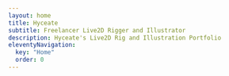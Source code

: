 ```yaml
---
layout: home
title: Hyceate
subtitle: Freelancer Live2D Rigger and Illustrator
description: Hyceate's Live2D Rig and Illustration Portfolio
eleventyNavigation:
  key: "Home"
  order: 0
---
```

